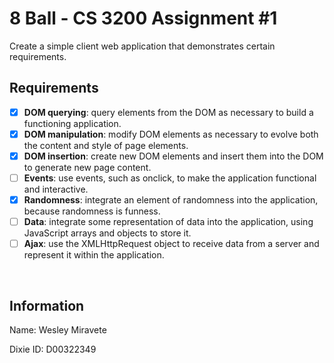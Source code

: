 # 8 Ball - CS 3200 Assignment #1
Create a simple client web application that demonstrates certain requirements.

## Requirements
- [x] **DOM querying**: query elements from the DOM as necessary to build a functioning application.
- [x] **DOM manipulation**: modify DOM elements as necessary to evolve both the content and style of page elements.
- [x] **DOM insertion**: create new DOM elements and insert them into the DOM to generate new page content.
- [ ] **Events**: use events, such as onclick, to make the application functional and interactive.
- [x] **Randomness**: integrate an element of randomness into the application, because randomness is funness.
- [ ] **Data**: integrate some representation of data into the application, using JavaScript arrays and objects to store it.
- [ ] **Ajax**: use the XMLHttpRequest object to receive data from a server and represent it within the application.

<br>

## Information
Name: Wesley Miravete

Dixie ID: D00322349
